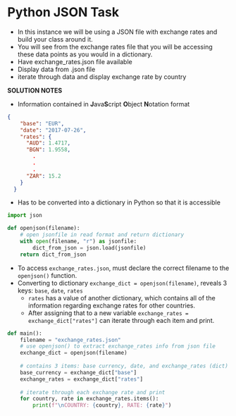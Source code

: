 # Python JSON Task

- In this instance we will be using a JSON file with exchange rates and build your class around it.
- You will see from the exchange rates file that you will be accessing these data points as you would in a dictionary.
- Have exchange_rates.json file available 
- Display data from .json file
- iterate through data and display exchange rate by country

**SOLUTION NOTES**
- Information contained in **J**ava**S**cript **O**bject **N**otation format
 
```json
{
    "base": "EUR",
    "date": "2017-07-26",
    "rates": {
      "AUD": 1.4717,
      "BGN": 1.9558,
        .
        .
        .
      "ZAR": 15.2
    }
  }
```
- Has to be converted into a dictionary in Python so that it is accessible
```python
import json

def openjson(filename):
    # open jsonfile in read format and return dictionary
    with open(filename, "r") as jsonfile:
        dict_from_json = json.load(jsonfile)
    return dict_from_json
```

- To access ``exchange_rates.json``, must declare the correct filename to the ``openjson()`` function.
- Converting to dictionary ``exchange_dict = openjson(filename)``, reveals 3 keys: ``base``, ``date``, ``rates``
    - ``rates`` has a value of another dictionary, which contains all of the information regarding exchange rates for other countries.
    - After assigning that to a new variable ``exchange_rates = exchange_dict["rates"]`` can iterate through each item and print.
  
```python
def main():
    filename = "exchange_rates.json"
    # use openjson() to extract exchange_rates info from json file
    exchange_dict = openjson(filename)
    
    # contains 3 items: base currency, date, and exchange_rates (dict)
    base_currency = exchange_dict["base"]
    exchange_rates = exchange_dict["rates"]
    
    # iterate through each exchange rate and print
    for country, rate in exchange_rates.items():
        print(f"\nCOUNTRY: {country}, RATE: {rate}")
```